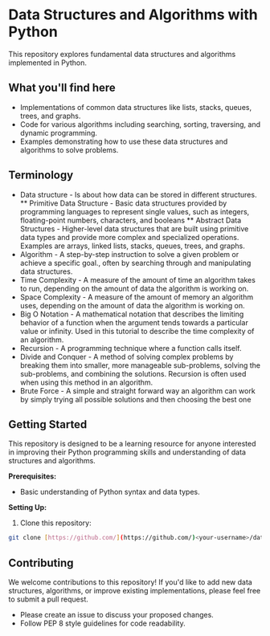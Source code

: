 # Data Structures and Algorithms with Python

This repository explores fundamental data structures and algorithms implemented in Python. 

## What you'll find here

* Implementations of common data structures like lists, stacks, queues, trees, and graphs.
* Code for various algorithms including searching, sorting, traversing, and dynamic programming.
* Examples demonstrating how to use these data structures and algorithms to solve problems.

## Terminology
* Data structure - Is about how data can be stored in different structures.
** Primitive Data Structure - Basic data structures provided by programming languages to represent single values, such as integers, floating-point numbers, characters, and booleans
** Abstract Data Structures - Higher-level data structures that are built using primitive data types and provide more complex and specialized operations. Examples are arrays, linked lists, stacks, queues, trees, and graphs.
* Algorithm - A step-by-step instruction to solve a given problem or achieve a specific goal., often by searching through and manipulating data structures.
* Time Complexity - A measure of the amount of time an algorithm takes to run, depending on the amount of data the algorithm is working on.
* Space Complexity - A measure of the amount of memory an algorithm uses, depending on the amount of data the algorithm is working on.
* Big O Notation - A mathematical notation that describes the limiting behavior of a function when the argument tends towards a particular value or infinity. Used in this tutorial to describe the time complexity of an algorithm.
* Recursion - A programming technique where a function calls itself.
* Divide and Conquer - A method of solving complex problems by breaking them into smaller, more manageable sub-problems, solving the sub-problems, and combining the solutions. Recursion is often used when using this method in an algorithm.
* Brute Force - A simple and straight forward way an algorithm can work by simply trying all possible solutions and then choosing the best one

## Getting Started

This repository is designed to be a learning resource for anyone interested in improving their Python programming skills and understanding of data structures and algorithms.

**Prerequisites:**

* Basic understanding of Python syntax and data types.

**Setting Up:**

1. Clone this repository:

```bash
git clone [https://github.com/](https://github.com/)<your-username>/data-structures-and-algorithms-python.git
```

## Contributing
We welcome contributions to this repository! If you'd like to add new data structures, algorithms, or improve existing implementations, please feel free to submit a pull request.

* Please create an issue to discuss your proposed changes.
* Follow PEP 8 style guidelines for code readability.
